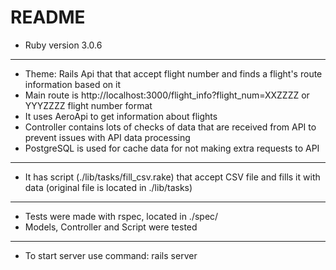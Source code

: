 # README

* Ruby version 3.0.6
----------------------
* Theme: Rails Api that that accept flight number and finds a flight's route information based on it
* Main route is http://localhost:3000/flight_info?flight_num=XXZZZZ or YYYZZZZ flight number format
* It uses AeroApi to get information about flights
* Controller contains lots of checks of data that are received from API to prevent issues with API data processing
* PostgreSQL is used for cache data for not making extra requests to API 
----------------------
* It has script (./lib/tasks/fill_csv.rake) that accept CSV file and fills it with data (original file is located in ./lib/tasks)
----------------------
* Tests were made with rspec, located in ./spec/
* Models, Controller and Script were tested
--------------------------------
* To start server  use command: rails server


